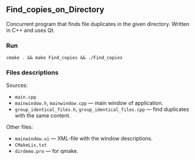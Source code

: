 Find_copies_on_Directory 
-------------------------------------------------------

Concurrent program that finds file duplicates in the given directory.
Written in C++ and uses Qt.


 ### Run
 `cmake . && make Find_copies && ./Find_copies`

### Files descriptions

Sources:
 - `main.cpp`
 - `mainwindow.h`, `mainwindow.cpp` — main window of application.
 - `group_identical_files.h`, `group_identical_files.cpp` — find duplicates with the same content.
	  
 
Other files:
 - `mainwindow.ui` — XML-file with the window descriptions. 
 - `CMakeLis.txt`
 - `dirdemo.pro` — for qmake. 

